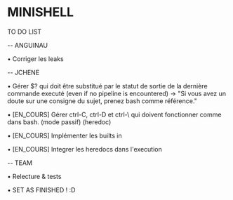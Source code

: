 # MINISHELL
TO DO LIST

-- ANGUINAU

• Corriger les leaks

-- JCHENE

• Gérer $? qui doit être substitué par le statut de sortie de la dernière commande executé (even if no pipeline is encountered) -> "Si vous avez un doute sur une consigne du sujet, prenez bash comme référence."

• [EN_COURS] Gérer ctrl-C, ctrl-D et ctrl-\ qui doivent fonctionner comme dans bash. (mode passif) (heredoc)

• [EN_COURS] Implémenter les builts in

• [EN_COURS] Integrer les heredocs dans l'execution

-- TEAM

• Relecture & tests

• SET AS FINISHED ! :D
